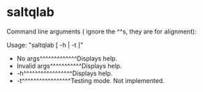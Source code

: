# saltqlab
Command line arguments ( ignore the ^^s, they are for alignment):

Usage: "saltqlab [ -h  | -t ]"

   * No args^^^^^^^^^^^^^Displays help.
   * Invalid args^^^^^^^^^^^Displays help.
   * -h^^^^^^^^^^^^^^^^^Displays help.
   * -t^^^^^^^^^^^^^^^^^Testing mode. Not implemented.
